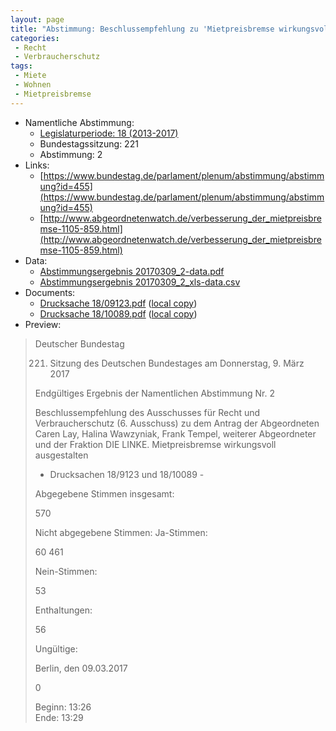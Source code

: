 ```yaml
---
layout: page
title: "Abstimmung: Beschlussempfehlung zu 'Mietpreisbremse wirkungsvoll ausgestalten'"
categories:
 - Recht
 - Verbraucherschutz
tags:
 - Miete
 - Wohnen
 - Mietpreisbremse
---
```


* Namentliche Abstimmung:
    * [Legislaturperiode: 18 (2013-2017)](https://de.wikipedia.org/wiki/18._Deutscher_Bundestag)
    * Bundestagssitzung: 221
    * Abstimmung: 2
* Links: 
    * [https://www.bundestag.de/parlament/plenum/abstimmung/abstimmung?id=455](https://www.bundestag.de/parlament/plenum/abstimmung/abstimmung?id=455)
    * [http://www.abgeordnetenwatch.de/verbesserung_der_mietpreisbremse-1105-859.html](http://www.abgeordnetenwatch.de/verbesserung_der_mietpreisbremse-1105-859.html)
* Data: 
    * [Abstimmungsergebnis 20170309_2-data.pdf](/res/abstimmungsliste/20170309_2-data.pdf)
    * [Abstimmungsergebnis 20170309_2_xls-data.csv](/res/abstimmungsliste/analyses/20170309_2_xls-data.csv)
* Documents: 
    * [Drucksache 18/09123.pdf](http://dip21.bundestag.de/dip21/btd/18/091/1809123.pdf) ([local copy](/res/abstimmungsdaten/018-221-02/1809123.pdf))
    * [Drucksache 18/10089.pdf](http://dip21.bundestag.de/dip21/btd/18/100/1810089.pdf) ([local copy](/res/abstimmungsdaten/018-221-02/1810089.pdf))
* Preview: 
> Deutscher Bundestag
> 
> 221. Sitzung des Deutschen Bundestages
> am Donnerstag, 9. März 2017
> 
> Endgültiges Ergebnis der Namentlichen Abstimmung Nr. 2
> 
> Beschlussempfehlung des Ausschusses für Recht und Verbraucherschutz (6. Ausschuss) zu
> dem Antrag der Abgeordneten Caren Lay, Halina Wawzyniak, Frank Tempel, weiterer
> Abgeordneter und der Fraktion DIE LINKE.
> Mietpreisbremse wirkungsvoll ausgestalten
> - Drucksachen 18/9123 und 18/10089 -
> 
> Abgegebene Stimmen insgesamt:
> 
> 570
> 
> Nicht abgegebene Stimmen:
> Ja-Stimmen:
> 
> 60
> 461
> 
> Nein-Stimmen:
> 
> 53
> 
> Enthaltungen:
> 
> 56
> 
> Ungültige:
> 
> Berlin, den 09.03.2017
> 
> 0
> 
> Beginn: 13:26  
> Ende: 13:29
